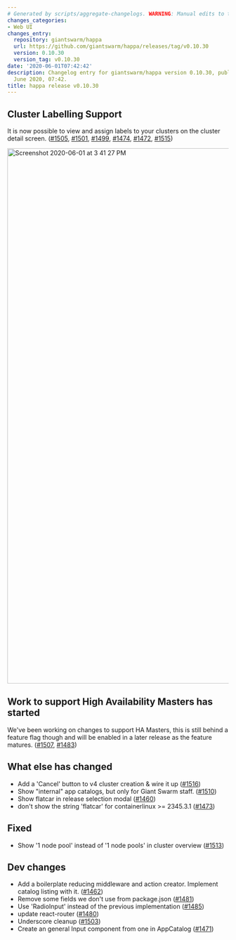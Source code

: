 ```yaml
---
# Generated by scripts/aggregate-changelogs. WARNING: Manual edits to this files will be overwritten.
changes_categories:
- Web UI
changes_entry:
  repository: giantswarm/happa
  url: https://github.com/giantswarm/happa/releases/tag/v0.10.30
  version: 0.10.30
  version_tag: v0.10.30
date: '2020-06-01T07:42:42'
description: Changelog entry for giantswarm/happa version 0.10.30, published on 01
  June 2020, 07:42.
title: happa release v0.10.30
---
```


## Cluster Labelling Support

It is now possible to view and assign labels  to your clusters on the cluster detail screen.
([#1505](https://github.com/giantswarm/happa/pull/1505), [#1501](https://github.com/giantswarm/happa/pull/1501), [#1499](https://github.com/giantswarm/happa/pull/1499), [#1474](https://github.com/giantswarm/happa/pull/1474), [#1472](https://github.com/giantswarm/happa/pull/1472), [#1515](https://github.com/giantswarm/happa/pull/1515))

<img width="1219" alt="Screenshot 2020-06-01 at 3 41 27 PM" src="https://user-images.githubusercontent.com/455309/83386902-65ac8280-a41e-11ea-80d4-9768f8a548c9.png">

## Work to support High Availability Masters has started

We've been working on changes to support HA Masters, this is still behind a feature flag though and will be enabled in a later release as the feature matures.
([#1507](https://github.com/giantswarm/happa/pull/1507), [#1483](https://github.com/giantswarm/happa/pull/1483))

## What else has changed

- Add a 'Cancel' button to v4 cluster creation & wire it up ([#1516](https://github.com/giantswarm/happa/pull/1516))
- Show "internal" app catalogs, but only for Giant Swarm staff. ([#1510](https://github.com/giantswarm/happa/pull/1510))
- Show flatcar in release selection modal ([#1460](https://github.com/giantswarm/happa/pull/1460))
- don't show the string 'flatcar' for containerlinux >= 2345.3.1 ([#1473](https://github.com/giantswarm/happa/pull/1473))

## Fixed

- Show '1 node pool' instead of '1 node pools' in cluster overview ([#1513](https://github.com/giantswarm/happa/pull/1513))

## Dev changes

- Add a boilerplate reducing middleware and action creator. Implement catalog listing with it. ([#1462](https://github.com/giantswarm/happa/pull/1462))
- Remove some fields we don't use from package.json ([#1481](https://github.com/giantswarm/happa/pull/1481))
- Use 'RadioInput' instead of the previous implementation ([#1485](https://github.com/giantswarm/happa/pull/1485))
- update react-router ([#1480](https://github.com/giantswarm/happa/pull/1480))
- Underscore cleanup ([#1503](https://github.com/giantswarm/happa/pull/1503))
- Create an general Input component from one in AppCatalog ([#1471](https://github.com/giantswarm/happa/pull/1471))
